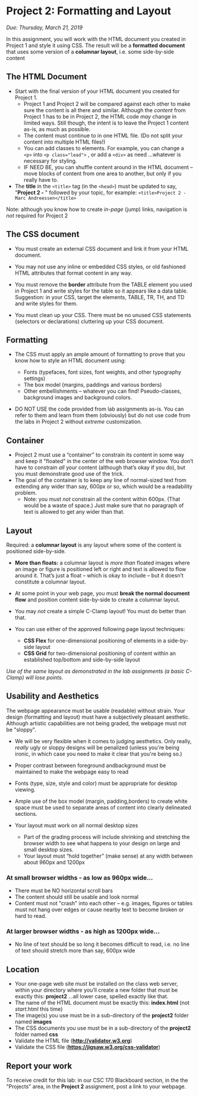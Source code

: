 # Project 2: Formatting and Layout

*Due: Thursday, March 21, 2019*

In this assignment, you will work with the HTML document you created in Project 1 and style it using CSS. 
The result will be a **formatted document** that uses some version of a **columnar layout**, i.e. some side-by-side content

## The HTML Document

- Start with the final version of your HTML document you created for Project 1.  
  - Project 1 and Project 2 will be compared against each other to make sure the content is all there and similar.  Although the *content* from Project 1 has to be in Project 2, the HTML code *may* change in limited ways. Still though, the intent is to leave the Project 1 content as-is, as much as possible.
  - The content must continue to in one HTML file.  (Do not split your content into multiple HTML files!)
  - You can add classes to elements.  For example, you can change a `<p>` into `<p class="lead">` , or add a `<div>` as need ...whatever is necessary for styling.
  - IF NEED BE, you can shuffle content around in the HTML document – move blocks of content from one area to another, but only if you really have to.
- The **title** in the `<title>` tag (in the `<head>`) must be updated to say, "**Project 2 -** " followed by your topic, for example: `<title>Project 2 - Marc Andreessen</title>`

Note: although you know how to create *in-page* (jump) links, navigation is *not* required for Project 2

## The CSS document

- You must create an external CSS document and link it from your HTML document. 

- You may not use any inline or embedded CSS styles, or old fashioned HTML attributes that format content in any way.
- You must remove the **border** attribute from the TABLE element you used in Project 1 and write styles for the table so it appears like a data table. Suggestion: in your CSS, target the elements, TABLE, TR, TH, and TD and write styles for them.
- You must clean up your CSS.  There must be no unused CSS statements (selectors or declarations) cluttering up your CSS document.

## Formatting

- The CSS must apply an ample amount of formatting to prove that you know how to style an HTML document using:
  - Fonts (typefaces, font sizes, font weights, and other typography settings)
  - The box model (margins, paddings and various borders)
  - Other embellishments – whatever you can find!  Pseudo-classes, background images and background colors.


- DO NOT USE the code provided from lab assignments as-is.  You can refer to them and learn from them (obviously) but do not use code from the labs in Project 2 without *extreme* customization. 

## Container

- Project 2 must use a “container” to constrain its content in some way and keep it "floated" in the center of the web browser window.  You don’t have to constrain *all* your content (although that’s okay if you do), but you must demonstrate good use of the trick.  
- The goal of the container is to keep any line of normal-sized text from extending any wider than say, 600px or so, which would be a readability problem.
  - Note: you must *not* constrain all the content within 600px.  (That would be a waste of space.)  Just make sure that no paragraph of text is allowed to get any wider than that.

## Layout

Required: a **columnar layout** is any layout where some of the content is positioned side-by-side.  

- **More than floats:** a columnar layout is *more than* floated images where an image or figure is positioned left or right and text is allowed to flow around it. That’s just a float – which is okay to include – but it doesn’t constitute a columnar layout.

- At some point in your web page, you must **break the normal document flow** and position content side-by-side to create a columnar layout. 

- You may *not* create a simple C-Clamp layout!  You must do better than that.

- You can use either of the approved following page layout techniques:
  - **CSS Flex** for one-dimensional positioning of elements in a side-by-side layout
  - **CSS Grid** for two-dimensional positioning of content within an established top/bottom and side-by-side layout

_Use of the same layout as demonstrated in the lab assignments (a basic C-Clamp) will lose points._

## Usability and Aesthetics

The webpage appearance must be usable (readable) without strain.  Your design (formatting and layout) must have a subjectively pleasant aesthetic. Although artistic capabilities are not being graded, the webpage must not be "sloppy".

- We will be very flexible when it comes to judging aesthetics. Only really, *really* ugly or sloppy designs will be penalized (unless you're being ironic, in which case you need to make it clear that you're being so.)

- Proper contrast between foreground andbackground must be maintained to make the webpage easy to read
- Fonts (type, size, style and color) must be appropriate for desktop viewing.
- Ample use of the box model (margin, padding,borders) to create white space must be used to separate areas of content into clearly delineated sections.
- Your layout must work on all normal desktop sizes
  - Part of the grading process will include shrinking and stretching the browser width to see what happens to your design on large and small desktop sizes.  
  - Your layout must “hold together” (make sense) at any width between about 960px and 1200px

### At small browser widths - as low as 960px wide...

- There must be NO horizontal scroll bars
- The content should still be usable and look normal
- Content must not "crash" into each other – e.g. images, figures or tables must not hang over edges or cause nearby text to become broken or hard to read.

### At larger browser widths - as high as 1200px wide...

- No line of text should be so long it becomes difficult to read, i.e. no line of text should stretch more than say, 600px wide

## Location

-  Your one-page web site must be installed on the class web server, within your directory where you’ll create a new folder that must be exactly this: **project2** ...all lower case, spelled exactly like that.
-  The name of the HTML document must be exactly this: **index.html** (not *start*.html this time)
-  The image(s) you use must be in a sub-directory of the **project2** folder named  **images**
-  The CSS documents you use must be in a sub-directory of the **project2** folder named **css**
-  Validate the HTML file (**http://validator.w3.org**)
-  Validate the CSS file (**https://jigsaw.w3.org/css-validator**)

## Report your work

To receive credit for this lab: in our CSC 170 Blackboard section, in the the "Projects" area, in the **Project 2** assignment, post a link to your webpage.